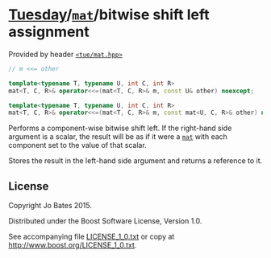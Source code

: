 [Tuesday](../../../README.md)/[`mat`](../../headers/mat.md)/bitwise shift left assignment
=========================================================================================
Provided by header [`<tue/mat.hpp>`](../../headers/mat.md)

```c++
// m <<= other

template<typename T, typename U, int C, int R>
mat<T, C, R>& operator<<=(mat<T, C, R>& m, const U& other) noexcept;

template<typename T, typename U, int C, int R>
mat<T, C, R>& operator<<=(mat<T, C, R>& m, const mat<U, C, R>& other) noexcept;
```

Performs a component-wise bitwise shift left. If the right-hand side argument is
a scalar, the result will be as if it were a [`mat`](../../headers/mat.md) with
each component set to the value of that scalar.

Stores the result in the left-hand side argument and returns a reference to it.

License
-------
Copyright Jo Bates 2015.

Distributed under the Boost Software License, Version 1.0.

See accompanying file [LICENSE_1_0.txt](../../../LICENSE_1_0.txt) or copy at
http://www.boost.org/LICENSE_1_0.txt.
